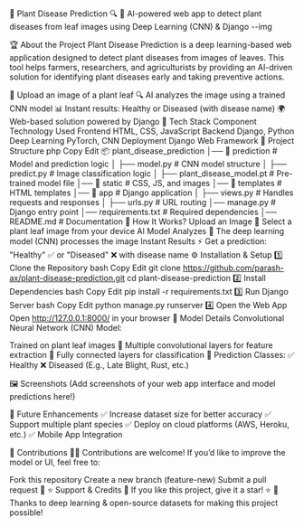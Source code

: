 🌿 Plant Disease Prediction 🔍
🚀 AI-powered web app to detect plant diseases from leaf images using Deep Learning (CNN) & Django
 --img

🏆 About the Project
Plant Disease Prediction is a deep learning-based web application designed to detect plant diseases from images of leaves. This tool helps farmers, researchers, and agriculturists by providing an AI-driven solution for identifying plant diseases early and taking preventive actions.

📸 Upload an image of a plant leaf
🔍 AI analyzes the image using a trained CNN model
📊 Instant results: Healthy or Diseased (with disease name)
🌍 Web-based solution powered by Django
🚀 Tech Stack
Component	Technology Used
Frontend	HTML, CSS, JavaScript
Backend	Django, Python
Deep Learning	PyTorch, CNN
Deployment	Django Web Framework
📂 Project Structure
php
Copy
Edit
📦 plant_disease_prediction
│── 📂 prediction            # Model and prediction logic
│   ├── model.py            # CNN model structure
│   ├── predict.py          # Image classification logic
│   ├── plant_disease_model.pt  # Pre-trained model file
│── 📂 static                # CSS, JS, and images
│── 📂 templates             # HTML templates
│── 📂 app                   # Django application
│   ├── views.py            # Handles requests and responses
│   ├── urls.py             # URL routing
│── manage.py                # Django entry point
│── requirements.txt         # Required dependencies
│── README.md                # Documentation
🌱 How It Works?
Upload an Image 📸
Select a plant leaf image from your device
AI Model Analyzes 🧠
The deep learning model (CNN) processes the image
Instant Results ⚡
Get a prediction: "Healthy" ✅ or "Diseased" ❌ with disease name
⚙️ Installation & Setup
1️⃣ Clone the Repository
bash
Copy
Edit
git clone https://github.com/parash-ax/plant-disease-prediction.git
cd plant-disease-prediction
2️⃣ Install Dependencies
bash
Copy
Edit
pip install -r requirements.txt
3️⃣ Run Django Server
bash
Copy
Edit
python manage.py runserver
4️⃣ Open the Web App
Open http://127.0.0.1:8000/ in your browser
🎯 Model Details
Convolutional Neural Network (CNN) Model:

Trained on plant leaf images 🌱
Multiple convolutional layers for feature extraction 🧠
Fully connected layers for classification 🎯
Prediction Classes:
✅ Healthy
❌ Diseased (E.g., Late Blight, Rust, etc.)

🖼️ Screenshots
(Add screenshots of your web app interface and model predictions here!)

📌 Future Enhancements
✅ Increase dataset size for better accuracy
✅ Support multiple plant species
✅ Deploy on cloud platforms (AWS, Heroku, etc.)
✅ Mobile App Integration

🤝 Contributions
👨‍💻 Contributions are welcome! If you’d like to improve the model or UI, feel free to:

Fork this repository
Create a new branch (feature-new)
Submit a pull request 🚀
⭐ Support & Credits
🌟 If you like this project, give it a star! ⭐
🙏 Thanks to deep learning & open-source datasets for making this project possible!
